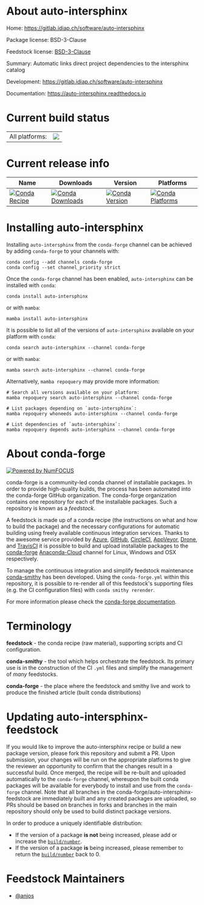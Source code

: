About auto-intersphinx
======================

Home: https://gitlab.idiap.ch/software/auto-intersphinx

Package license: BSD-3-Clause

Feedstock license: [BSD-3-Clause](https://github.com/conda-forge/auto-intersphinx-feedstock/blob/main/LICENSE.txt)

Summary: Automatic links direct project dependencies to the intersphinx catalog

Development: https://gitlab.idiap.ch/software/auto-intersphinx

Documentation: https://auto-intersphinx.readthedocs.io

Current build status
====================


<table><tr><td>All platforms:</td>
    <td>
      <a href="https://dev.azure.com/conda-forge/feedstock-builds/_build/latest?definitionId=18719&branchName=main">
        <img src="https://dev.azure.com/conda-forge/feedstock-builds/_apis/build/status/auto-intersphinx-feedstock?branchName=main">
      </a>
    </td>
  </tr>
</table>

Current release info
====================

| Name | Downloads | Version | Platforms |
| --- | --- | --- | --- |
| [![Conda Recipe](https://img.shields.io/badge/recipe-auto--intersphinx-green.svg)](https://anaconda.org/conda-forge/auto-intersphinx) | [![Conda Downloads](https://img.shields.io/conda/dn/conda-forge/auto-intersphinx.svg)](https://anaconda.org/conda-forge/auto-intersphinx) | [![Conda Version](https://img.shields.io/conda/vn/conda-forge/auto-intersphinx.svg)](https://anaconda.org/conda-forge/auto-intersphinx) | [![Conda Platforms](https://img.shields.io/conda/pn/conda-forge/auto-intersphinx.svg)](https://anaconda.org/conda-forge/auto-intersphinx) |

Installing auto-intersphinx
===========================

Installing `auto-intersphinx` from the `conda-forge` channel can be achieved by adding `conda-forge` to your channels with:

```
conda config --add channels conda-forge
conda config --set channel_priority strict
```

Once the `conda-forge` channel has been enabled, `auto-intersphinx` can be installed with `conda`:

```
conda install auto-intersphinx
```

or with `mamba`:

```
mamba install auto-intersphinx
```

It is possible to list all of the versions of `auto-intersphinx` available on your platform with `conda`:

```
conda search auto-intersphinx --channel conda-forge
```

or with `mamba`:

```
mamba search auto-intersphinx --channel conda-forge
```

Alternatively, `mamba repoquery` may provide more information:

```
# Search all versions available on your platform:
mamba repoquery search auto-intersphinx --channel conda-forge

# List packages depending on `auto-intersphinx`:
mamba repoquery whoneeds auto-intersphinx --channel conda-forge

# List dependencies of `auto-intersphinx`:
mamba repoquery depends auto-intersphinx --channel conda-forge
```


About conda-forge
=================

[![Powered by
NumFOCUS](https://img.shields.io/badge/powered%20by-NumFOCUS-orange.svg?style=flat&colorA=E1523D&colorB=007D8A)](https://numfocus.org)

conda-forge is a community-led conda channel of installable packages.
In order to provide high-quality builds, the process has been automated into the
conda-forge GitHub organization. The conda-forge organization contains one repository
for each of the installable packages. Such a repository is known as a *feedstock*.

A feedstock is made up of a conda recipe (the instructions on what and how to build
the package) and the necessary configurations for automatic building using freely
available continuous integration services. Thanks to the awesome service provided by
[Azure](https://azure.microsoft.com/en-us/services/devops/), [GitHub](https://github.com/),
[CircleCI](https://circleci.com/), [AppVeyor](https://www.appveyor.com/),
[Drone](https://cloud.drone.io/welcome), and [TravisCI](https://travis-ci.com/)
it is possible to build and upload installable packages to the
[conda-forge](https://anaconda.org/conda-forge) [Anaconda-Cloud](https://anaconda.org/)
channel for Linux, Windows and OSX respectively.

To manage the continuous integration and simplify feedstock maintenance
[conda-smithy](https://github.com/conda-forge/conda-smithy) has been developed.
Using the ``conda-forge.yml`` within this repository, it is possible to re-render all of
this feedstock's supporting files (e.g. the CI configuration files) with ``conda smithy rerender``.

For more information please check the [conda-forge documentation](https://conda-forge.org/docs/).

Terminology
===========

**feedstock** - the conda recipe (raw material), supporting scripts and CI configuration.

**conda-smithy** - the tool which helps orchestrate the feedstock.
                   Its primary use is in the construction of the CI ``.yml`` files
                   and simplify the management of *many* feedstocks.

**conda-forge** - the place where the feedstock and smithy live and work to
                  produce the finished article (built conda distributions)


Updating auto-intersphinx-feedstock
===================================

If you would like to improve the auto-intersphinx recipe or build a new
package version, please fork this repository and submit a PR. Upon submission,
your changes will be run on the appropriate platforms to give the reviewer an
opportunity to confirm that the changes result in a successful build. Once
merged, the recipe will be re-built and uploaded automatically to the
`conda-forge` channel, whereupon the built conda packages will be available for
everybody to install and use from the `conda-forge` channel.
Note that all branches in the conda-forge/auto-intersphinx-feedstock are
immediately built and any created packages are uploaded, so PRs should be based
on branches in forks and branches in the main repository should only be used to
build distinct package versions.

In order to produce a uniquely identifiable distribution:
 * If the version of a package **is not** being increased, please add or increase
   the [``build/number``](https://docs.conda.io/projects/conda-build/en/latest/resources/define-metadata.html#build-number-and-string).
 * If the version of a package **is** being increased, please remember to return
   the [``build/number``](https://docs.conda.io/projects/conda-build/en/latest/resources/define-metadata.html#build-number-and-string)
   back to 0.

Feedstock Maintainers
=====================

* [@anjos](https://github.com/anjos/)

